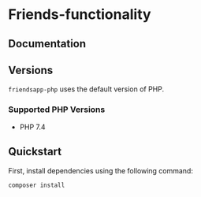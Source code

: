 # Friends-functionality

## Documentation

## Versions

`friendsapp-php` uses the default version of PHP.

### Supported PHP Versions

* PHP 7.4

## Quickstart

First, install dependencies using the following command:

`composer install`
